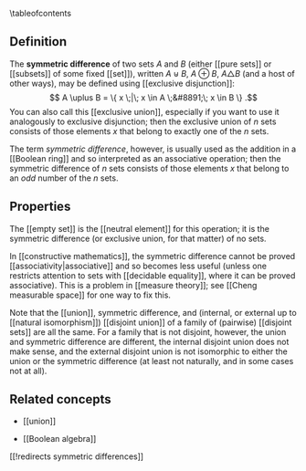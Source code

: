 
\tableofcontents

## Definition


The __symmetric difference__ of two sets $A$ and $B$ (either [[pure sets]] or [[subsets]] of some fixed [[set]]), written $A \uplus B$, $A\oplus B$, $A\triangle B$ (and a host of other ways), may be defined using [[exclusive disjunction]]:
$$ A \uplus B = \{ x \;|\; x \in A \;&#8891;\; x \in B \} .$$
You can also call this [[exclusive union]], especially if you want to use it analogously to exclusive disjunction; then the exclusive union of $n$ sets consists of those elements $x$ that belong to exactly one of the $n$ sets.

The term _symmetric difference_, however, is usually used as the addition in a [[Boolean ring]] and so interpreted as an associative operation; then the symmetric difference of $n$ sets consists of those elements $x$ that belong to an *odd* number of the $n$ sets.

## Properties

The [[empty set]] is the [[neutral element]] for this operation; it is the symmetric difference (or exclusive union, for that matter) of no sets.

In [[constructive mathematics]], the symmetric difference cannot be proved [[associativity|associative]] and so becomes less useful (unless one restricts attention to sets with [[decidable equality]], where it can be proved associative).  This is a problem in [[measure theory]]; see [[Cheng measurable space]] for one way to fix this.

Note that the [[union]], symmetric difference, and (internal, or external up to [[natural isomorphism]]) [[disjoint union]] of a family of (pairwise) [[disjoint sets]] are all the same.  For a family that is not disjoint, however, the union and symmetric difference are different, the internal disjoint union does not make sense, and the external disjoint union is not isomorphic to either the union or the symmetric difference (at least not naturally, and in some cases not at all).

## Related concepts

* [[union]]

* [[Boolean algebra]]

[[!redirects symmetric differences]]